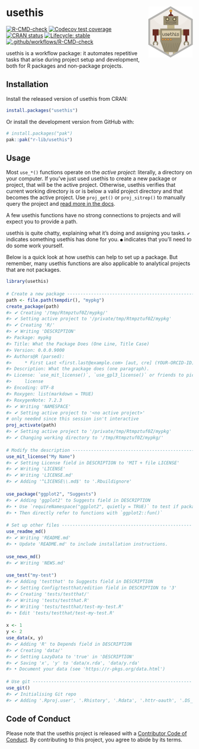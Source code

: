 
<!-- README.md is generated from README.Rmd. Please edit that file -->

# usethis <a href="https://usethis.r-lib.org"><img src="man/figures/logo.png" align="right" height="138" /></a>

<!-- badges: start -->

[![R-CMD-check](https://github.com/r-lib/usethis/actions/workflows/R-CMD-check.yaml/badge.svg)](https://github.com/r-lib/usethis/actions/workflows/R-CMD-check.yaml)
[![Codecov test
coverage](https://codecov.io/gh/r-lib/usethis/branch/main/graph/badge.svg)](https://app.codecov.io/gh/r-lib/usethis?branch=main)
[![CRAN
status](https://www.r-pkg.org/badges/version/usethis)](https://CRAN.R-project.org/package=usethis)
[![Lifecycle:
stable](https://img.shields.io/badge/lifecycle-stable-brightgreen.svg)](https://lifecycle.r-lib.org/articles/stages.html#stable)
[![.github/workflows/R-CMD-check](https://github.com/r-lib/usethis/actions/workflows/.github/workflows/R-CMD-check.yaml/badge.svg)](https://github.com/r-lib/usethis/actions/workflows/.github/workflows/R-CMD-check.yaml)
<!-- badges: end -->

usethis is a workflow package: it automates repetitive tasks that arise
during project setup and development, both for R packages and
non-package projects.

## Installation

Install the released version of usethis from CRAN:

``` r
install.packages("usethis")
```

Or install the development version from GitHub with:

``` r
# install.packages("pak")
pak::pak("r-lib/usethis")
```

## Usage

Most `use_*()` functions operate on the *active project*: literally, a
directory on your computer. If you’ve just used usethis to create a new
package or project, that will be the active project. Otherwise, usethis
verifies that current working directory is or is below a valid project
directory and that becomes the active project. Use `proj_get()` or
`proj_sitrep()` to manually query the project and [read more in the
docs](https://usethis.r-lib.org/reference/proj_utils.html).

A few usethis functions have no strong connections to projects and will
expect you to provide a path.

usethis is quite chatty, explaining what it’s doing and assigning you
tasks. `✔` indicates something usethis has done for you. `●` indicates
that you’ll need to do some work yourself.

Below is a quick look at how usethis can help to set up a package. But
remember, many usethis functions are also applicable to analytical
projects that are not packages.

``` r
library(usethis)

# Create a new package -------------------------------------------------
path <- file.path(tempdir(), "mypkg")
create_package(path)
#> ✔ Creating '/tmp/Rtmpztuf0Z/mypkg/'
#> ✔ Setting active project to '/private/tmp/Rtmpztuf0Z/mypkg'
#> ✔ Creating 'R/'
#> ✔ Writing 'DESCRIPTION'
#> Package: mypkg
#> Title: What the Package Does (One Line, Title Case)
#> Version: 0.0.0.9000
#> Authors@R (parsed):
#>     * First Last <first.last@example.com> [aut, cre] (YOUR-ORCID-ID)
#> Description: What the package does (one paragraph).
#> License: `use_mit_license()`, `use_gpl3_license()` or friends to pick a
#>     license
#> Encoding: UTF-8
#> Roxygen: list(markdown = TRUE)
#> RoxygenNote: 7.2.3
#> ✔ Writing 'NAMESPACE'
#> ✔ Setting active project to '<no active project>'
# only needed since this session isn't interactive
proj_activate(path)
#> ✔ Setting active project to '/private/tmp/Rtmpztuf0Z/mypkg'
#> ✔ Changing working directory to '/tmp/Rtmpztuf0Z/mypkg/'

# Modify the description ----------------------------------------------
use_mit_license("My Name")
#> ✔ Setting License field in DESCRIPTION to 'MIT + file LICENSE'
#> ✔ Writing 'LICENSE'
#> ✔ Writing 'LICENSE.md'
#> ✔ Adding '^LICENSE\\.md$' to '.Rbuildignore'

use_package("ggplot2", "Suggests")
#> ✔ Adding 'ggplot2' to Suggests field in DESCRIPTION
#> • Use `requireNamespace("ggplot2", quietly = TRUE)` to test if package is installed
#> • Then directly refer to functions with `ggplot2::fun()`

# Set up other files -------------------------------------------------
use_readme_md()
#> ✔ Writing 'README.md'
#> • Update 'README.md' to include installation instructions.

use_news_md()
#> ✔ Writing 'NEWS.md'

use_test("my-test")
#> ✔ Adding 'testthat' to Suggests field in DESCRIPTION
#> ✔ Setting Config/testthat/edition field in DESCRIPTION to '3'
#> ✔ Creating 'tests/testthat/'
#> ✔ Writing 'tests/testthat.R'
#> ✔ Writing 'tests/testthat/test-my-test.R'
#> • Edit 'tests/testthat/test-my-test.R'

x <- 1
y <- 2
use_data(x, y)
#> ✔ Adding 'R' to Depends field in DESCRIPTION
#> ✔ Creating 'data/'
#> ✔ Setting LazyData to 'true' in 'DESCRIPTION'
#> ✔ Saving 'x', 'y' to 'data/x.rda', 'data/y.rda'
#> • Document your data (see 'https://r-pkgs.org/data.html')

# Use git ------------------------------------------------------------
use_git()
#> ✔ Initialising Git repo
#> ✔ Adding '.Rproj.user', '.Rhistory', '.Rdata', '.httr-oauth', '.DS_Store' to '.gitignore'
```

## Code of Conduct

Please note that the usethis project is released with a [Contributor
Code of Conduct](https://usethis.r-lib.org/CODE_OF_CONDUCT.html). By
contributing to this project, you agree to abide by its terms.
